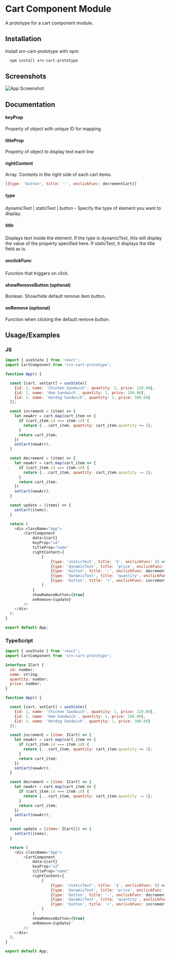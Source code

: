 
# Cart Component Module

A prototype for a cart component module.



## Installation

Install srn-cart-prototype with npm

```bash
  npm install srn-cart-prototype
```
    
## Screenshots

![App Screenshot](https://i.ibb.co/Gv007bD/Screenshot-142.png)


## Documentation

#### keyProp
Property of object with unique ID for mapping

#### titleProp
Property of object to display text each line

#### rightContent
Array. Contents in the right side of each cart items.

```javascript
[{type: 'button', title: '-', onclickFunc: decrementCart}]
```
##### type
dynamicText | staticText | button - Specify the type of element you want to display.

##### title
Displays text inside the element. If the type is dynamicText, this will display the value of the property specified here. If staticText, it displays the title field as is.

##### onclickFunc
Function that triggers on click.

#### showRemoveButton (optional)
Boolean. Show/hide default remove item button.

#### onRemove (optional)
Function when clicking the default remove button.

## Usage/Examples

### JS

```javascript
import { useState } from 'react';
import CartComponent from 'srn-cart-prototype';

function App() {

  const [cart, setCart] = useState([
    {id: 1, name: 'Chicken Sandwich', quantity: 1, price: 120.00},
    {id: 2, name: 'Ham Sandwich', quantity: 1, price: 200.00},
    {id: 3, name: 'Hotdog Sandwich', quantity: 1, price: 300.00}
  ]);

  const increment = (item) => {
    let newArr = cart.map(cart_item => {
      if (cart_item.id === item.id) {
        return {...cart_item, quantity: cart_item.quantity += 1};
      }    
      return cart_item;
    })
    setCart(newArr);
  }

  const decrement = (item) => {
    let newArr = cart.map(cart_item => {
      if (cart_item.id === item.id) {
        return {...cart_item, quantity: cart_item.quantity -= 1};
      }    
      return cart_item;
    })
    setCart(newArr);
  }

  const update = (items) => {
    setCart(items);
  }

  return (
    <div className="App">
        <CartComponent
            data={cart}
            keyProp="id"
            titleProp="name"
            rightContent={
                [
                    {type: 'staticText', title: '$', onclickFunc: () => null},
                    {type: 'dynamicText', title: 'price', onclickFunc: () => null},
                    {type: 'button', title: '-', onclickFunc: decrement},
                    {type: 'dynamicText', title: 'quantity', onclickFunc: () => null},
                    {type: 'button', title: '+', onclickFunc: increment}
                ]
            }
            showRemoveButton={true}
            onRemove={update}
        />
    </div>
  );
}

export default App;
```

### TypeScript

```javascript
import { useState } from 'react';
import CartComponent from 'srn-cart-prototype';

interface ICart {
  id: number;
  name: string;
  quantity: number;
  price: number;
}

function App() {

  const [cart, setCart] = useState([
    {id: 1, name: 'Chicken Sandwich', quantity: 1, price: 120.00},
    {id: 2, name: 'Ham Sandwich', quantity: 1, price: 200.00},
    {id: 3, name: 'Hotdog Sandwich', quantity: 1, price: 300.00}
  ]);

  const increment = (item: ICart) => {
    let newArr = cart.map(cart_item => {
      if (cart_item.id === item.id) {
        return {...cart_item, quantity: cart_item.quantity += 1};
      }    
      return cart_item;
    })
    setCart(newArr);
  }

  const decrement = (item: ICart) => {
    let newArr = cart.map(cart_item => {
      if (cart_item.id === item.id) {
        return {...cart_item, quantity: cart_item.quantity -= 1};
      }    
      return cart_item;
    })
    setCart(newArr);
  }

  const update = (items: ICart[]) => {
    setCart(items);
  }

  return (
    <div className="App">
        <CartComponent
            data={cart}
            keyProp="id"
            titleProp="name"
            rightContent={
                [
                    {type: 'staticText', title: '$', onclickFunc: () => null},
                    {type: 'dynamicText', title: 'price', onclickFunc: () => null},
                    {type: 'button', title: '-', onclickFunc: decrement},
                    {type: 'dynamicText', title: 'quantity', onclickFunc: () => null},
                    {type: 'button', title: '+', onclickFunc: increment}
                ]
            }
            showRemoveButton={true}
            onRemove={update}
        />
    </div>
  );
}

export default App;
```